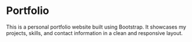 # Portfolio
This is a personal portfolio website built using Bootstrap. It showcases my projects, skills, and contact information in a clean and responsive layout.
